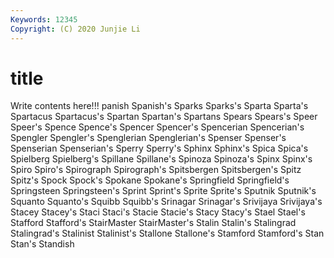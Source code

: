 ```yaml
---
Keywords: 12345
Copyright: (C) 2020 Junjie Li
---
```


# title

Write contents here!!!
panish
Spanish's 
Sparks 
Sparks's 
Sparta 
Sparta's 
Spartacus 
Spartacus's 
Spartan 
Spartan's 
Spartans
Spears 
Spears's 
Speer 
Speer's 
Spence 
Spence's 
Spencer 
Spencer's 
Spencerian 
Spencerian's
Spengler 
Spengler's 
Spenglerian 
Spenglerian's 
Spenser 
Spenser's 
Spenserian 
Spenserian's 
Sperry 
Sperry's
Sphinx 
Sphinx's 
Spica 
Spica's 
Spielberg 
Spielberg's 
Spillane 
Spillane's 
Spinoza 
Spinoza's
Spinx 
Spinx's 
Spiro 
Spiro's 
Spirograph 
Spirograph's 
Spitsbergen 
Spitsbergen's 
Spitz 
Spitz's
Spock 
Spock's 
Spokane 
Spokane's 
Springfield 
Springfield's 
Springsteen 
Springsteen's 
Sprint 
Sprint's
Sprite 
Sprite's 
Sputnik 
Sputnik's 
Squanto 
Squanto's 
Squibb 
Squibb's 
Srinagar 
Srinagar's
Srivijaya 
Srivijaya's 
Stacey 
Stacey's 
Staci 
Staci's 
Stacie 
Stacie's 
Stacy 
Stacy's
Stael 
Stael's 
Stafford 
Stafford's 
StairMaster 
StairMaster's 
Stalin 
Stalin's 
Stalingrad 
Stalingrad's
Stalinist 
Stalinist's 
Stallone 
Stallone's 
Stamford 
Stamford's 
Stan 
Stan's 
Standish 
